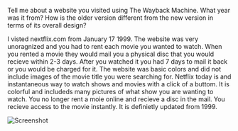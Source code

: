 Tell me about a website you visited using The Wayback Machine. What year was it from? How is the older version different from the new version in terms of its overall design?

I visted nextflix.com from January 17 1999.
The website was very unoragnized and you had to rent each movie you wanted to watch. When you rented a movie they would mail you a physical disc that you would recieve within 2-3 days. After you watched it you had 7 days to  mail it back or you would be charged for it.
The website was basic colors and did not include images of the movie title you were searching for. 
Netflix today is and instantaneous way to watch shows and movies with a click of a buttom. It is colorful and includeds many pictures of what show you are wanting to watch. You no longer rent a moie online and recieve a disc in the mail. You recieve access to the movie instantly. It is definietly updated from 1999. 

![Screenshot](.images/Assignment05-screenshot.jpg)